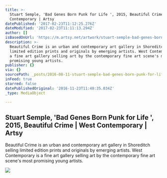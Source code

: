 ```yaml
---
title: >-
  Stuart Semple, 'Bad Genes Born Punk for Life ', 2015, Beautiful Crime | West
  Contemporary | Artsy
datePublished: '2017-02-23T11:12:25.276Z'
dateModified: '2017-02-23T11:11:13.294Z'
author: []
isBasedOnUrl: 'https://m.artsy.net/artwork/stuart-semple-bad-genes-born-punk-for-life'
description: >-
  Beautiful Crime is an urban and contemporary art gallery in Shoreditch selling
  limited edition prints and originals by emerging artists. West Contemporary is
  a fine art gallery selling art by the contemporary fine art scene's most
  promising young artists.
publisher: {}
via: {}
sourcePath: _posts/2016-08-11-stuart-semple-bad-genes-born-punk-for-life-2015-beauti.md
inFeed: true
starred: false
datePublishedOriginal: '2016-11-23T11:40:35.034Z'
_type: MediaObject

---
```

<article style=""><h1>Stuart Semple, 'Bad Genes Born Punk for Life ', 2015, Beautiful Crime | West Contemporary | Artsy</h1><p>Beautiful Crime is an urban and contemporary art gallery in Shoreditch selling limited edition prints and originals by emerging artists. West Contemporary is a fine art gallery selling art by the contemporary fine art scene's most promising young artists.</p><img src="https://d32dm0rphc51dk.cloudfront.net/8hkMcVE6qtZkxq3c3YiKbA/large.jpg" /></article>